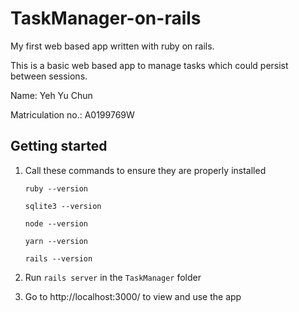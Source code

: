 # TaskManager-on-rails

My first web based app written with ruby on rails.

This is a basic web based app to manage tasks which could persist between sessions.

Name: Yeh Yu Chun

Matriculation no.: A0199769W


## Getting started

1. Call these commands to ensure they are properly installed

      `ruby --version`

      `sqlite3 --version`

      `node --version`

      `yarn --version`

      `rails --version`

1. Run `rails server` in the `TaskManager` folder

1. Go to http://localhost:3000/ to view and use the app
